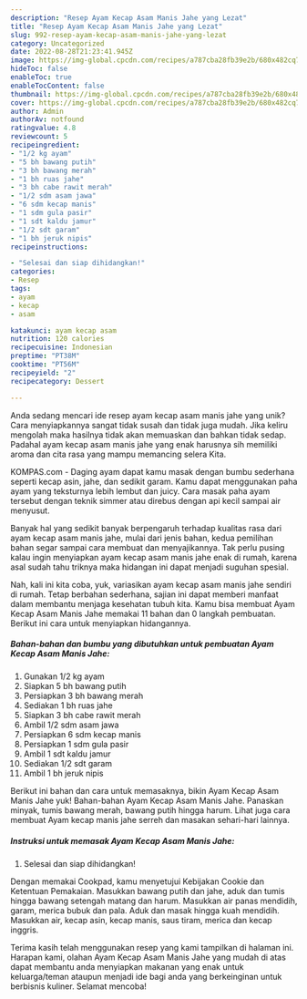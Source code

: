 ```yaml
---
description: "Resep Ayam Kecap Asam Manis Jahe yang Lezat"
title: "Resep Ayam Kecap Asam Manis Jahe yang Lezat"
slug: 992-resep-ayam-kecap-asam-manis-jahe-yang-lezat
category: Uncategorized
date: 2022-08-28T21:23:41.945Z
image: https://img-global.cpcdn.com/recipes/a787cba28fb39e2b/680x482cq70/ayam-kecap-asam-manis-jahe-foto-resep-utama.jpg
hideToc: false
enableToc: true
enableTocContent: false
thumbnail: https://img-global.cpcdn.com/recipes/a787cba28fb39e2b/680x482cq70/ayam-kecap-asam-manis-jahe-foto-resep-utama.jpg
cover: https://img-global.cpcdn.com/recipes/a787cba28fb39e2b/680x482cq70/ayam-kecap-asam-manis-jahe-foto-resep-utama.jpg
author: Admin
authorAv: notfound
ratingvalue: 4.8
reviewcount: 5
recipeingredient:
- "1/2 kg ayam"
- "5 bh bawang putih"
- "3 bh bawang merah"
- "1 bh ruas jahe"
- "3 bh cabe rawit merah"
- "1/2 sdm asam jawa"
- "6 sdm kecap manis"
- "1 sdm gula pasir"
- "1 sdt kaldu jamur"
- "1/2 sdt garam"
- "1 bh jeruk nipis"
recipeinstructions:

- "Selesai dan siap dihidangkan!"
categories:
- Resep
tags:
- ayam
- kecap
- asam

katakunci: ayam kecap asam 
nutrition: 120 calories
recipecuisine: Indonesian
preptime: "PT38M"
cooktime: "PT56M"
recipeyield: "2"
recipecategory: Dessert

---
```





Anda sedang mencari ide resep ayam kecap asam manis jahe yang unik? Cara menyiapkannya sangat tidak susah dan tidak juga mudah. Jika keliru mengolah maka hasilnya tidak akan memuaskan dan bahkan tidak sedap. Padahal ayam kecap asam manis jahe yang enak harusnya sih memiliki aroma dan cita rasa yang mampu memancing selera Kita.





KOMPAS.com - Daging ayam dapat kamu masak dengan bumbu sederhana seperti kecap asin, jahe, dan sedikit garam. Kamu dapat menggunakan paha ayam yang teksturnya lebih lembut dan juicy. Cara masak paha ayam tersebut dengan teknik simmer atau direbus dengan api kecil sampai air menyusut.

Banyak hal yang sedikit banyak berpengaruh terhadap kualitas rasa dari ayam kecap asam manis jahe, mulai dari jenis bahan, kedua pemilihan bahan segar sampai cara membuat dan menyajikannya. Tak perlu pusing kalau ingin menyiapkan ayam kecap asam manis jahe enak di rumah, karena asal sudah tahu triknya maka hidangan ini dapat menjadi suguhan spesial.






Nah, kali ini kita coba, yuk, variasikan ayam kecap asam manis jahe sendiri di rumah. Tetap berbahan sederhana, sajian ini dapat memberi manfaat dalam membantu menjaga kesehatan tubuh kita. Kamu bisa membuat Ayam Kecap Asam Manis Jahe memakai 11 bahan dan 0 langkah pembuatan. Berikut ini cara untuk menyiapkan hidangannya.

<!--inarticleads1-->

##### Bahan-bahan dan bumbu yang dibutuhkan untuk pembuatan Ayam Kecap Asam Manis Jahe:

1. Gunakan 1/2 kg ayam
1. Siapkan 5 bh bawang putih
1. Persiapkan 3 bh bawang merah
1. Sediakan 1 bh ruas jahe
1. Siapkan 3 bh cabe rawit merah
1. Ambil 1/2 sdm asam jawa
1. Persiapkan 6 sdm kecap manis
1. Persiapkan 1 sdm gula pasir
1. Ambil 1 sdt kaldu jamur
1. Sediakan 1/2 sdt garam
1. Ambil 1 bh jeruk nipis


Berikut ini bahan dan cara untuk memasaknya, bikin Ayam Kecap Asam Manis Jahe yuk! Bahan-bahan Ayam Kecap Asam Manis Jahe. Panaskan minyak, tumis bawang merah, bawang putih hingga harum. Lihat juga cara membuat Ayam kecap manis jahe serreh dan masakan sehari-hari lainnya. 

<!--inarticleads2-->

##### Instruksi untuk memasak Ayam Kecap Asam Manis Jahe:


1. Selesai dan siap dihidangkan!

Dengan memakai Cookpad, kamu menyetujui Kebijakan Cookie dan Ketentuan Pemakaian. Masukkan bawang putih dan jahe, aduk dan tumis hingga bawang setengah matang dan harum. Masukkan air panas mendidih, garam, merica bubuk dan pala. Aduk dan masak hingga kuah mendidih. Masukkan air, kecap asin, kecap manis, saus tiram, merica dan kecap inggris. 

Terima kasih telah menggunakan resep yang kami tampilkan di halaman ini. Harapan kami, olahan Ayam Kecap Asam Manis Jahe yang mudah di atas dapat membantu anda menyiapkan makanan yang enak untuk keluarga/teman ataupun menjadi ide bagi anda yang berkeinginan untuk berbisnis kuliner. Selamat mencoba!
